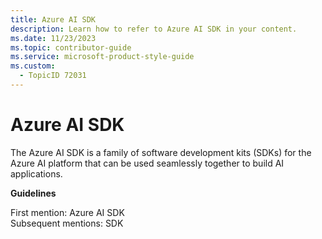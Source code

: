 ```yaml
---
title: Azure AI SDK
description: Learn how to refer to Azure AI SDK in your content.
ms.date: 11/23/2023
ms.topic: contributor-guide
ms.service: microsoft-product-style-guide
ms.custom:
  - TopicID 72031
---
```



# Azure AI SDK

The Azure AI SDK is a family of software development kits (SDKs) for the Azure AI platform that can be used seamlessly together to build AI applications.

**Guidelines**

First mention: Azure AI SDK   
Subsequent mentions: SDK


